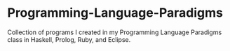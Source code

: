 # Programming-Language-Paradigms

Collection of programs I created in my Programming Language Paradigms class in Haskell, Prolog, Ruby, and Eclipse.
